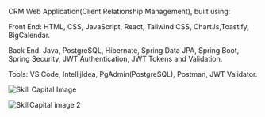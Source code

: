 CRM Web Application(Client Relationship Management), built using:

Front End: HTML, CSS, JavaScript, React, Tailwind CSS, ChartJs,Toastify, BigCalendar.

Back End: Java, PostgreSQL, Hibernate, Spring Data JPA, Spring Boot, Spring Security, JWT Authentication, JWT Tokens and Validation.

Tools: VS Code, IntellijIdea, PgAdmin(PostgreSQL), Postman, JWT Validator.


![Skill Capital Image](https://github.com/user-attachments/assets/4b449127-47d8-4413-a9cb-25818ae6a7dd)

![SkillCapital image 2](https://github.com/user-attachments/assets/f4371bab-9721-402f-aa90-a232a923d9cc)


